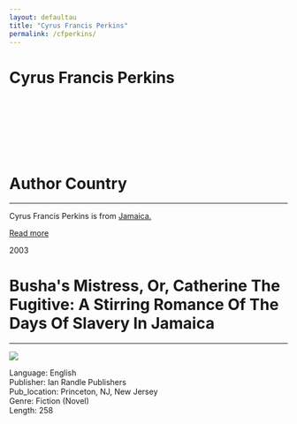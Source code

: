```yaml
---
layout: defaultau
title: "Cyrus Francis Perkins"
permalink: /cfperkins/
---
```

<!-- partial:index.partial.html -->
<div class="content">
     <h1>Cyrus Francis Perkins</h1>
    <div class="quote">
        <div><img src="" class="logo"></div>
    </div>
    <div class="timeline">
        <div style="padding-bottom:100px;"></div>
        <div class="block">
             <div class="date right"><p class="right"></p></div>
            <div class="dot"></div>
            <div class="left first">
            <div class="author_country">
                <h1>Author Country</h1><hr>
          <div class="aclocation">  <p>Cyrus Francis Perkins is from <a href="{{ site.baseurl }}/62">Jamaica.</a></p></div>
              <div class="acreadmore">  <a href="" target="_blank">Read more</a></div>
            </div>
            </div>
        <div class="block">
            <div class="date left"><p class="left">2003</p></div>
            <div class="dot"></div>
            <div class="right">
                <h1>Busha's Mistress, Or, Catherine The Fugitive: A Stirring Romance Of The Days Of Slavery In Jamaica</h1><hr>
                <p><img src="https://m.media-amazon.com/images/W/WEBP_402378-T1/images/I/51ejMll6LpL.jpg"></p>
                <p>
                Language: English<br/>
                Publisher: Ian Randle Publishers<br/>
                Pub_location: Princeton, NJ, New Jersey<br/>
                Genre: Fiction (Novel)<br/>
                Length: 258<br/>                   </p>
            </div>
        </div>
  <!-- partial -->
<script src='https://cdnjs.cloudflare.com/ajax/libs/jquery/3.1.1/jquery.min.js'></script><script  src="{{ site.baseurl }}/assets/js/authorscript.js"></script>